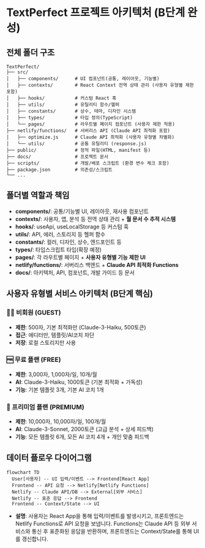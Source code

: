# TextPerfect 프로젝트 아키텍처 (B단계 완성)

## 전체 폴더 구조

```
TextPerfect/
├── src/
│   ├── components/      # UI 컴포넌트(공통, 레이아웃, 기능별)
│   ├── contexts/        # React Context 전역 상태 관리 (사용자 유형별 제한 포함)
│   ├── hooks/           # 커스텀 React 훅
│   ├── utils/           # 유틸리티 함수/헬퍼
│   ├── constants/       # 상수, 테마, 디자인 시스템
│   ├── types/           # 타입 정의(TypeScript)
│   └── pages/           # 라우트별 페이지 컴포넌트 (사용자 제한 적용)
├── netlify/functions/   # 서버리스 API (Claude API 최적화 포함)
│   ├── optimize.js      # Claude API 최적화 (사용자 유형별 차별화)
│   └── utils/           # 공통 유틸리티 (response.js)
├── public/              # 정적 파일(HTML, manifest 등)
├── docs/                # 프로젝트 문서
├── scripts/             # 개발/배포 스크립트 (환경 변수 체크 포함)
├── package.json         # 의존성/스크립트
└── ...
```

## 폴더별 역할과 책임
- **components/**: 공통/기능별 UI, 레이아웃, 재사용 컴포넌트
- **contexts/**: 사용자, 앱, 분석 등 전역 상태 관리 + **월 문서 수 추적 시스템**
- **hooks/**: useApi, useLocalStorage 등 커스텀 훅
- **utils/**: API, 에러, 스토리지 등 헬퍼 함수
- **constants/**: 컬러, 디자인, 상수, 엔드포인트 등
- **types/**: 타입스크립트 타입(확장 예정)
- **pages/**: 각 라우트별 페이지 + **사용자 유형별 기능 제한 UI**
- **netlify/functions/**: 서버리스 백엔드 + **Claude API 최적화 Functions**
- **docs/**: 아키텍처, API, 컴포넌트, 개발 가이드 등 문서

## 사용자 유형별 서비스 아키텍처 (B단계 핵심)

### 🚶‍♂️ 비회원 (GUEST)
- **제한**: 500자, 기본 최적화만 (Claude-3-Haiku, 500토큰)
- **접근**: 에디터만, 템플릿/AI코치 차단
- **저장**: 로컬 스토리지만 사용

### 🆓 무료 플랜 (FREE)
- **제한**: 3,000자, 1,000자/일, 10개/월
- **AI**: Claude-3-Haiku, 1000토큰 (기본 최적화 + 가독성)
- **기능**: 기본 템플릿 3개, 기본 AI 코치 1개

### 💎 프리미엄 플랜 (PREMIUM)
- **제한**: 10,000자, 10,000자/일, 100개/월
- **AI**: Claude-3-Sonnet, 2000토큰 (고급 분석 + 상세 피드백)
- **기능**: 모든 템플릿 6개, 모든 AI 코치 4개 + 개인 맞춤 피드백

## 데이터 플로우 다이어그램

```mermaid
flowchart TD
  User[사용자] -- UI 입력/이벤트 --> Frontend[React App]
  Frontend -- API 요청 --> Netlify[Netlify Functions]
  Netlify -- Claude API/DB --> External[외부 서비스]
  Netlify -- 표준 응답 --> Frontend
  Frontend -- Context/State --> UI
```

- **설명**: 사용자는 React App을 통해 입력/이벤트를 발생시키고, 프론트엔드는 Netlify Functions로 API 요청을 보냅니다. Functions는 Claude API 등 외부 서비스와 통신 후 표준화된 응답을 반환하며, 프론트엔드는 Context/State를 통해 UI를 갱신합니다. 